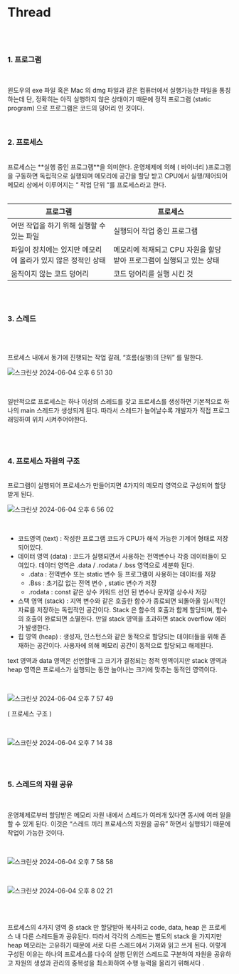 # Thread
<br/>
<br/>

### 1. 프로그램
<br/>

   윈도우의 exe 파일 혹은 Mac 의 dmg 파일과 같은 컴퓨터에서 실행가능한 파일을 통칭하는데
   단, 정확히는 아직 실행하지 않은 상태이기 때문에 정적 프로그램 (static program) 으로 프로그램은 코드의 덩어리 인 것이다.

<br/>

### 2. 프로세스
<br/>
   프로세스는 **실행 중인 프로그램**을 의미한다. 운영체제에 의해 ( 바이너리 )프로그램을 구동하면 독립적으로 실행되며 메모리에 공간을 할당 받고 CPU에서 실행/제어되어 메모리 상에서 이루어지는 “ 작업 단위 “를 프로세스라고 한다.

<br/>
<br/>

| 프로그램                                                     | 프로세스                                                             |
| ------------------------------------------------------------ | -------------------------------------------------------------------- |
| 어떤 작업을 하기 위해 실행할 수 있는 파일                    | 실행되어 작업 중인 프로그램                                          |
| 파일이 장치에는 있지만 메모리에 올라가 있지 않은 정적인 상태 | 메모리에 적재되고 CPU 자원을 할당 받아 프로그램이 실행되고 있는 상태 |
| 움직이지 않는 코드 덩어리                                    | 코드 덩어리를 실행 시킨 것                                           |

<br/>
<br/>

### 3.  스레드

<br/>
<br/>

프로세스 내에서 동기에 진행되는 작업 갈래, “흐름(실행)의 단위” 를 말한다.

 ![스크린샷 2024-06-04 오후 6 51 30](https://github.com/Junjiii/study_records/assets/138355289/98182196-1ab1-479c-8d35-f6006feeee53)

<br/>

일반적으로 프로세스는 하나 이상의 스레드를 갖고 프로세스를 생성하면 기본적으로 하나의 main 스레드가 생성되게 된다. 따라서 스레드가 늘어날수록 개발자가 직접 프로그래밍하여 위치 시켜주어야한다.

<br/>
<br/>

### 4.  프로세스 자원의 구조
<br/>
    프로그램이 실행되어 프로세스가 만들어지면 4가지의 메모리 영역으로 구성되어 할당 받게 된다.
<br/>
    
  ![스크린샷 2024-06-04 오후 6 56 02](https://github.com/Junjiii/study_records/assets/138355289/3995292c-f577-44a5-b05e-6cc31f9f3b15)

<br/>

   - 코드영역 (text) : 작성한 프로그램 코드가 CPU가 해석 가능한 기계어 형태로 저장되어있다.
   - 데이터 영역 (data) : 코드가 실행되면서 사용하는 전역변수나 각종 데이터들이 모여있다. 데이터 영역은 .data / .rodata / .bss 영역으로 세분화 된다.
     - .data : 전역변수 또는 static 변수 등 프로그램이 사용하는 데이터를 저장
     - .Bss : 초기값 없는 전역 변수 , static 변수가 저장
     - .rodata : const 같은 상수 키워드 선언 된 변수나 문자열 상수사 저장
   - 스택 영역 (stack) : 지역 변수와 같은 호출한 함수가 종료되면 되돌아올 임시적인 자료를 저장하는 독립적인 공간이다. Stack 은 함수의 호출과 함께 할당되며, 함수의 호출이 완료되면 소멸한다. 만일 stack 영역을 초과하면 stack overflow 에러가 발생한다.
   - 힙 영역 (heap) : 생성자, 인스턴스와 같은 동적으로 할당되는 데이터들을 위해 존재하는 공간이다. 사용자에 의해 메모리 공간이 동적으로 할당되고 해제된다.

text 영역과 data  영역은 선언할때 그 크기가 결정되는 정적 영역이지만 stack 영역과 heap 영역은 프로세스가 실행되는 동안 늘어나는 크기에 맞추는 동적인 영역이다.

<br/>

   ![스크린샷 2024-06-04 오후 7 57 49](https://github.com/Junjiii/study_records/assets/138355289/fd0ddb04-2927-4ae5-9a53-82cdc5e85593)


   ( 프로세스 구조 )

<br/>

   ![스크린샷 2024-06-04 오후 7 14 38](https://github.com/Junjiii/study_records/assets/138355289/3b2b6ad8-3d8e-4577-be24-43af449257fe)

<br/>
<br/>

### 5.  스레드의 자원 공유

<br/>

 운영체제로부터 할당받은 메모리 자원 내에서 스레드가 여러개 있다면 동시에 여러 일을 할 수 있게 된다. 이것은 “스레드 끼리 프로세스의 자원을 공유” 하면서 실행되기 때문에 작업이 가능한 것이다.

<br/>

   ![스크린샷 2024-06-04 오후 7 58 58](https://github.com/Junjiii/study_records/assets/138355289/e7420a9e-e197-4cbc-86b0-a0ed379f0b6b)

<br/>

   ![스크린샷 2024-06-04 오후 8 02 21](https://github.com/Junjiii/study_records/assets/138355289/7eec96b1-612b-48df-ad37-d08a79f78a04)

<br/>
<br/>

프로세스의 4가지 영역 중 stack 만 할당받아 복사하고 code, data, heap 은 프로세스 내 다른 스레드들과 공유된다. 따라서 각각의 스레드는 별도의 stack 을 가지지만 heap 메모리는 고유하기 때문에 서로 다른 스레드에서 가져와 읽고 쓰게 된다.
이렇게 구성된 이유는 하나의 프로세스를 다수의 실행 단위인 스레드로 구분하여 자원을 공유하고 자원의 생성과 관리의 중복성을 최소화하여 수행 능력을 올리기 위해서다 .
